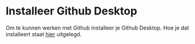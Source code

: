 # Installeer Github Desktop


Om te kunnen werken met Github installeer je Github Desktop. Hoe je dat installeert staat [hier](https://docs.github.com/en/free-pro-team@latest/desktop/installing-and-configuring-github-desktop) uitgelegd.